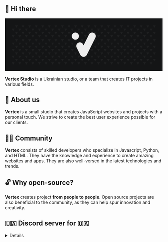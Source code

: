 ## 👋 Hi there 

![Vertex banner](https://github.com/it-Vertex/.github/blob/main/profile/Banner_alt.png?raw=true)

**Vertex Studio** is a Ukrainian studio, or a team that creates IT projects in various fields.

## 🚀 About us

**Vertex** is a small studio that creates JavaScript websites and projects with a personal touch. We strive to create the best user experience possible for our clients.

## 👨‍💻 Community

**Vertex** consists of skilled developers who specialize in Javascript, Python, and HTML. They have the knowledge and experience to create amazing websites and apps. They are also well-versed in the latest technologies and trends.

## 🔓 Why open-source?

**Vertex** creates project __from people to people__. Open source projects are also beneficial to the community, as they can help spur innovation and creativity.

## 🇺🇦 Discord server for 🇺🇦

<details>
  <iframe src="https://discord.com/widget?id=1065630451030573076&theme=dark" width="350" height="500" allowtransparency="true" frameborder="0" sandbox="allow-popups allow-popups-to-escape-sandbox allow-same-origin allow-scripts"></iframe>
</details>
